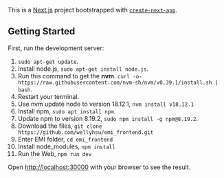 This is a [Next.js](https://nextjs.org/) project bootstrapped with [`create-next-app`](https://github.com/vercel/next.js/tree/canary/packages/create-next-app).

## Getting Started

First, run the development server:

1. `sudo apt-get update`.
2. Install node.js, `sudo apt-get install node.js`.
3. Run this command to get the **nvm**.
    `curl -o- https://raw.githubusercontent.com/nvm-sh/nvm/v0.39.1/install.sh | bash`.
4. Restart your terminal.
5. Use nvm update node to version 18.12.1,  `nvm install v18.12.1`
6. Install npm, `sudo apt install npm`.
7. Update npm to version 8.19.2, `sudo npm install -g npm@8.19.2`.
8. Download the files, `git clone https://github.com/wellyhsu/emi_frontend.git`
9. Enter EMI folder, `cd emi_frontend`
10. Install node_modules, `npm install`
11. Run the Web, `npm run dev`   

Open [http://localhost:30000](http://localhost:3000) with your browser to see the result.




